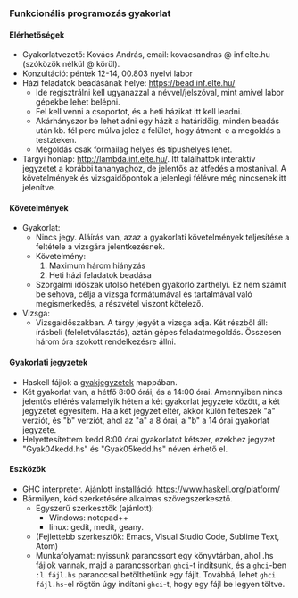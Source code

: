 
### Funkcionális programozás gyakorlat

#### Elérhetőségek

- Gyakorlatvezető: Kovács András, email: kovacsandras @ inf.elte.hu (szóközök nélkül @ körül).
- Konzultáció: péntek 12-14, 00.803 nyelvi labor
- Házi feladatok beadásának helye: https://bead.inf.elte.hu/
  + Ide regisztrálni kell ugyanazzal a névvel/jelszóval, mint amivel labor gépekbe lehet belépni.
  + Fel kell venni a csoportot, és a heti házikat itt kell leadni.
  + Akárhányszor be lehet adni egy házit a határidőig, minden beadás után kb. fél perc múlva jelez a felület,
    hogy átment-e a megoldás a testzteken.
  + Megoldás csak formailag helyes és típushelyes lehet.
- Tárgyi honlap: http://lambda.inf.elte.hu/. Itt találhattok interaktív jegyzetet a korábbi tananyaghoz, de jelentős az átfedés a mostanival. A követelmények és vizsgaidőpontok a jelenlegi félévre még nincsenek itt jelenítve.

#### Követelmények

- Gyakorlat:
  + Nincs jegy. Aláírás van, azaz a gyakorlati követelmények teljesítése a feltétele a vizsgára jelentkezésnek.
  + Követelmény:
    1. Maximum három hiányzás
    2. Heti házi feladatok beadása
  + Szorgalmi időszak utolsó hetében gyakorló zárthelyi. Ez nem számít be sehova, célja a vizsga formátumával és tartalmával való megismerkedés, a részvétel viszont kötelező.
- Vizsga:
  + Vizsgaidőszakban. A tárgy jegyét a vizsga adja. Két részből áll: írásbeli (feleletválasztás), aztán gépes feladatmegoldás. Összesen három óra szokott rendelkezésre állni.

#### Gyakorlati jegyzetek

- Haskell fájlok a [gyakjegyzetek](gyakjegyzetek) mappában.
- Két gyakorlat van, a hétfő 8:00 órái, és a 14:00 órai. Amennyiben nincs jelentős eltérés valamelyik héten a két gyakorlat jegyzete között, a két jegyzetet egyesítem. Ha a két jegyzet eltér, akkor külön felteszek "a" verziót, és "b" verziót, ahol az "a" a 8 órai, a "b" a 14 órai gyakorlat jegyzete.
- Helyettesítettem kedd 8:00 órai gyakorlatot kétszer, ezekhez jegyzet "Gyak04kedd.hs" és
  "Gyak05kedd.hs" néven érhető el.

#### Eszközök

- GHC interpreter. Ajánlott installáció: https://www.haskell.org/platform/
- Bármilyen, kód szerketésére alkalmas szövegszerkesztő.
  + Egyszerű szerkesztők (ajánlott):
    - Windows: notepad++
    - linux: gedit, medit, geany.
  + (Fejlettebb szerkesztők: Emacs, Visual Studio Code, Sublime Text, Atom)
  + Munkafolyamat: nyissunk parancssort egy könyvtárban, ahol .hs fájlok vannak, majd a parancssorban `ghci`-t indítsunk, és a `ghci`-ben `:l fájl.hs` paranccsal betölthetünk egy fájlt. Továbbá, lehet `ghci fájl.hs`-el rögtön úgy indítani `ghci`-t, hogy egy fájl be legyen töltve.
